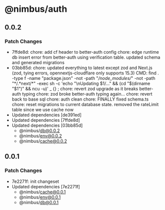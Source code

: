 # @nimbus/auth

## 0.0.2

### Patch Changes

- 7ffde8d: chore: add cf header to better-auth config chore: edge runtime db insert error from better-auth using
  verification table. updated schema and generated migrations
- 03bb85d: chore: updated everything to latest except zod and Next.js (zod, tying errors, opennextjs-cloudflare only
  supports 15.3) CMD: find . -type f -name "package.json" -not -path "_/node_modules/_" -not -path "*/.*next/\*" -exec
  sh -c 'echo "\nUpdating $1/..." && (cd "$(dirname "$1")" && ncu -u)' \_ {} \; chore: revert zod upgrade as it breaks
  better-auth typing chore: zod broke better-auth typing again... chore: revert back to base sql chore: auth clean
  chore: FINALLY fixed schema.ts chore: reset migrations to current database state. removed the rateLimit table since we
  use cache now
- Updated dependencies [de391ed]
- Updated dependencies [7ffde8d]
- Updated dependencies [03bb85d]
  - @nimbus/db@0.0.2
  - @nimbus/env@0.0.2
  - @nimbus/cache@0.0.2

## 0.0.1

### Patch Changes

- 7e2271f: init changeset
- Updated dependencies [7e2271f]
  - @nimbus/cache@0.0.1
  - @nimbus/env@0.0.1
  - @nimbus/db@0.0.1
